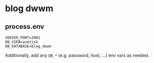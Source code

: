 # blog dwwm

## process.env

```
SERVER_PORT=3001
DB_USER=avetisk
DB_DATABASE=blog_dwwm
```

Additionally, add any `DB_*` (e.g: password, host, ...) env vars as needed.
